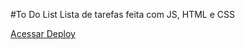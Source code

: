 #To Do List
Lista de tarefas feita com JS, HTML e CSS

<a href="https://lucaskauaa.github.io/to-do-list/html/index.html" target="blank">Acessar Deploy</a>
